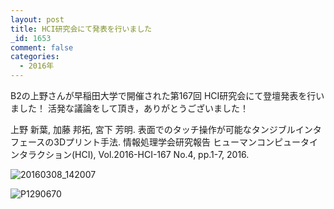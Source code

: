 ```yaml
---
layout: post
title: HCI研究会にて発表を行いました
_id: 1653
comment: false
categories:
  - 2016年
---
```


B2の上野さんが早稲田大学で開催された第167回 HCI研究会にて登壇発表を行いました！
活発な議論をして頂き，ありがとうございました！

上野 新葉, 加藤 邦拓, 宮下 芳明. 表面でのタッチ操作が可能なタンジブルインタフェースの3Dプリント手法. 情報処理学会研究報告 ヒューマンコンピュータインタラクション(HCI), Vol.2016-HCI-167 No.4, pp.1-7, 2016.

![20160308_142007](/wp-content/uploads/2016/03/20160308_142007.jpg)

![P1290670](/wp-content/uploads/2016/03/P1290670.jpg)
